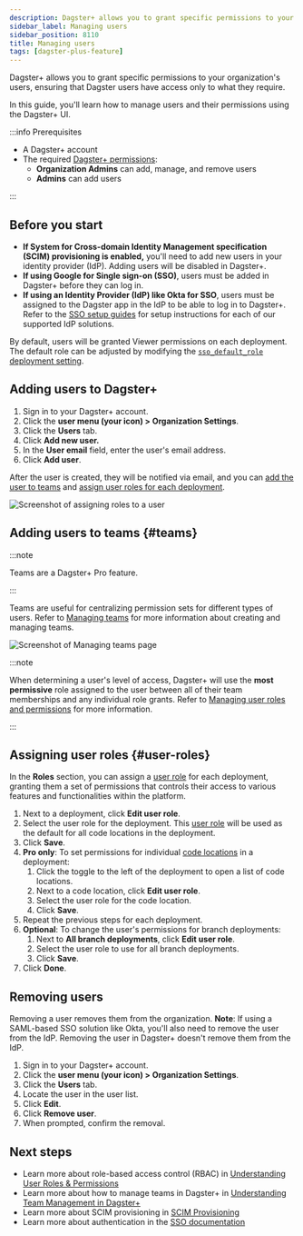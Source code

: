 ```yaml
---
description: Dagster+ allows you to grant specific permissions to your organization's users with role-based access control (RBAC), ensuring that Dagster users have access only to what they need.
sidebar_label: Managing users
sidebar_position: 8110
title: Managing users
tags: [dagster-plus-feature]
---
```


Dagster+ allows you to grant specific permissions to your organization's users, ensuring that Dagster users have access only to what they require.

In this guide, you'll learn how to manage users and their permissions using the Dagster+ UI.

:::info Prerequisites

- A Dagster+ account
- The required [Dagster+ permissions](/deployment/dagster-plus/authentication-and-access-control/rbac):
  - **Organization Admins** can add, manage, and remove users
  - **Admins** can add users

:::

## Before you start

- **If System for Cross-domain Identity Management specification (SCIM) provisioning is enabled,** you'll need to add new users in your identity provider (IdP). Adding users will be disabled in Dagster+.
- **If using Google for Single sign-on (SSO)**, users must be added in Dagster+ before they can log in.
- **If using an Identity Provider (IdP) like Okta for SSO**, users must be assigned to the Dagster app in the IdP to be able to log in to Dagster+. Refer to the [SSO setup guides](/deployment/dagster-plus/authentication-and-access-control/sso) for setup instructions for each of our supported IdP solutions.

By default, users will be granted Viewer permissions on each deployment. The default role can be adjusted by modifying the [`sso_default_role` deployment setting](/deployment/dagster-plus/deploying-code/full-deployments/full-deployment-settings-reference).

## Adding users to Dagster+

1. Sign in to your Dagster+ account.
2. Click the **user menu (your icon) > Organization Settings**.
3. Click the **Users** tab.
4. Click **Add new user.**
5. In the **User email** field, enter the user's email address.
6. Click **Add user**.

After the user is created, they will be notified via email, and you can [add the user to teams](#teams) and [assign user roles for each deployment](#user-roles).

![Screenshot of assigning roles to a user](/images/dagster-plus/features/authentication-and-access-control/adding-new-user.png)

## Adding users to teams \{#teams}

:::note

Teams are a Dagster+ Pro feature.

:::

Teams are useful for centralizing permission sets for different types of users. Refer to [Managing teams](/deployment/dagster-plus/authentication-and-access-control/rbac/teams) for more information about creating and managing teams.

![Screenshot of Managing teams page](/images/dagster-plus/features/authentication-and-access-control/mananging-teams.png)

:::note

When determining a user's level of access, Dagster+ will use the **most permissive** role assigned to the user between all of their team memberships and any individual role grants. Refer to [Managing user roles and permissions](/deployment/dagster-plus/authentication-and-access-control/rbac/user-roles-permissions) for more information.

:::

## Assigning user roles \{#user-roles}

In the **Roles** section, you can assign a [user role](/deployment/dagster-plus/authentication-and-access-control/rbac/user-roles-permissions) for each deployment, granting them a set of permissions that controls their access to various features and functionalities within the platform.

1. Next to a deployment, click **Edit user role**.
2. Select the user role for the deployment. This [user role](/deployment/dagster-plus/authentication-and-access-control/rbac/user-roles-permissions) will be used as the default for all code locations in the deployment.
3. Click **Save**.
4. **Pro only**: To set permissions for individual [code locations](/guides/build/projects) in a deployment:
   1. Click the toggle to the left of the deployment to open a list of code locations.
   2. Next to a code location, click **Edit user role**.
   3. Select the user role for the code location.
   4. Click **Save**.
5. Repeat the previous steps for each deployment.
6. **Optional**: To change the user's permissions for branch deployments:
   1. Next to **All branch deployments**, click **Edit user role**.
   2. Select the user role to use for all branch deployments.
   3. Click **Save**.
7. Click **Done**.

## Removing users

Removing a user removes them from the organization. **Note**: If using a SAML-based SSO solution like Okta, you'll also need to remove the user from the IdP. Removing the user in Dagster+ doesn't remove them from the IdP.

1. Sign in to your Dagster+ account.
2. Click the **user menu (your icon) > Organization Settings**.
3. Click the **Users** tab.
4. Locate the user in the user list.
5. Click **Edit**.
6. Click **Remove user**.
7. When prompted, confirm the removal.

## Next steps

- Learn more about role-based access control (RBAC) in [Understanding User Roles & Permissions](/deployment/dagster-plus/authentication-and-access-control/rbac/user-roles-permissions)
- Learn more about how to manage teams in Dagster+ in [Understanding Team Management in Dagster+](/deployment/dagster-plus/authentication-and-access-control/rbac/teams)
- Learn more about SCIM provisioning in [SCIM Provisioning](/deployment/dagster-plus/authentication-and-access-control/scim)
- Learn more about authentication in the [SSO documentation](/deployment/dagster-plus/authentication-and-access-control/sso)
